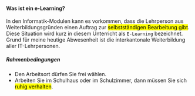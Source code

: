 #### Was ist ein e-Learning? 
In den Informatik-Modulen kann es vorkommen, dass die Lehrperson aus Weiterbildungsgründen einen Auftrag zur <mark>selbstständigen Bearbeitung gibt</mark>. Diese Situation wird kurz in diesem Unterricht als <code>E-Learning</code> bezeichnet.<br/>
Grund für meine heutige Abwesenheit ist die interkantonale Weiterbildung aller IT-Lehrpersonen.
##### Rahmenbedingungen
* Den Arbeitsort dürfen Sie frei wählen. 
* Arbeiten Sie im Schulhaus oder im Schulzimmer, dann müssen Sie sich <mark>ruhig verhalten</mark>.
